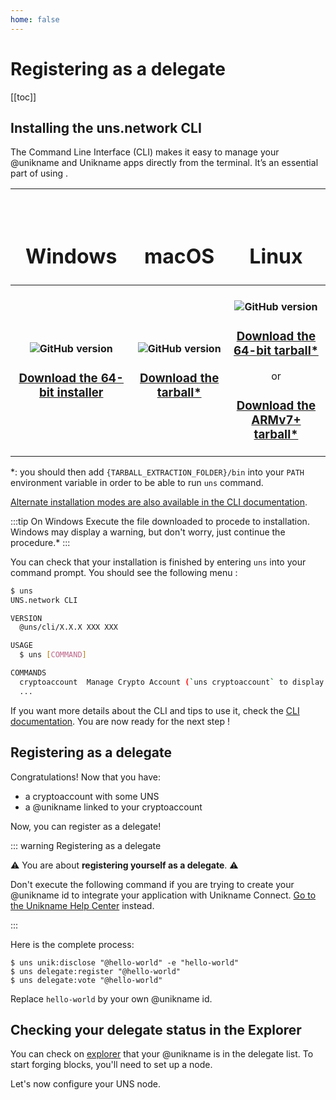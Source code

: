 ```yaml
---
home: false
---
```


# Registering as a delegate

[[toc]]

## Installing the uns.network CLI

The <brand name="uns"/> Command Line Interface (CLI) makes it easy to manage your @unikname and Unikname apps directly from the terminal.
It’s an essential part of using <brand name="uns"/>.

| <h1><vp-icon name="windows-brands" size="2em" /><br/>Windows</h1> | <h1><vp-icon name="apple-brands" size="2em" /><br/>macOS</h1> | <h1><vp-icon name="linux-brands" size="2em" /><br/>Linux</h1> |
|:-----------------------------------:|:----------------------------------------------------------------------:|:---------------------------------------:|
| <h4>![GitHub version](https://badge.fury.io/gh/unik-name%2Funs-cli.svg)</h4><h3>[Download the 64-bit installer](https://unikname-cli-assets.s3.fr-par.scw.cloud/uns-x64.exe)</h3>        | <h4>![GitHub version](https://badge.fury.io/gh/unik-name%2Funs-cli.svg)</h4><h3>[Download the tarball*](https://unikname-cli-assets.s3.fr-par.scw.cloud/uns-darwin-x64.tar.gz)</h3>      | <h4>![GitHub version](https://badge.fury.io/gh/unik-name%2Funs-cli.svg)</h4><h3>[Download the 64-bit tarball*](https://unikname-cli-assets.s3.fr-par.scw.cloud/uns-linux-x64.tar.gz)</h3>or<h3>[Download the ARMv7+ tarball*](https://unikname-cli-assets.s3.fr-par.scw.cloud/uns-linux-arm.tar.gz)</h3>      |

*: you should then add `{TARBALL_EXTRACTION_FOLDER}/bin` into your `PATH` environment variable in order to be able to run `uns` command.

[Alternate installation modes are also available in the CLI documentation](/cli.html#download-and-installation).

:::tip On Windows
Execute the file downloaded to procede to installation.
Windows may display a warning, but don't worry, just continue the procedure.*
:::

You can check that your installation is finished by entering `uns` into your command prompt.
You should see the following menu :

```bash
$ uns
UNS.network CLI

VERSION
  @uns/cli/X.X.X XXX XXX

USAGE
  $ uns [COMMAND]

COMMANDS
  cryptoaccount  Manage Crypto Account (`uns cryptoaccount` to display Crypto Account commands)
  ...
```

If you want more details about the CLI and tips to use it, check the [CLI documentation](/cli).
You are now ready for the next step !

## Registering as a delegate

Congratulations! Now that you have:
* a cryptoaccount with some UNS
* a @unikname linked to your cryptoaccount

Now, you can register as a delegate!

::: warning Registering as a delegate

:warning: You are about **registering yourself as a <brand name="uns"/> delegate**. :warning:

Don't execute the following command if you are trying to create your @unikname id to integrate your application with Unikname Connect. [Go to the Unikname Help Center](https://help.unikname.com/3-unikname-connect/) instead.

:::

Here is the complete process:

    $ uns unik:disclose "@hello-world" -e "hello-world"
    $ uns delegate:register "@hello-world"
    $ uns delegate:vote "@hello-world"

Replace `hello-world` by your own @unikname id.

## Checking your delegate status in the Explorer

You can check on [explorer](https://explorer.uns.network/delegate-monitor) that your @unikname is in the delegate list.
To start forging blocks, you'll need to set up a node.

Let's now configure your UNS node.

